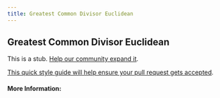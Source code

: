 ```yaml
---
title: Greatest Common Divisor Euclidean
---
```


## Greatest Common Divisor Euclidean

This is a stub. [Help our community expand it](https://github.com/freecodecamp/guides/tree/master/src/pages/articles/computer-science/algorithms/greatest-common-divisor-euclidean/index.md).

[This quick style guide will help ensure your pull request gets accepted](https://github.com/freeCodeCamp/guides/blob/master/README.md).

<!-- The article goes here, in GitHub-flavored Markdown. Feel free to add YouTube videos, images, and CodePen/JSBin embeds  -->

#### More Information:
<!-- Please add any articles you think might be helpful to read before writing the article -->


